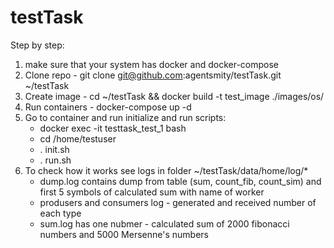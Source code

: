 # testTask
Step by step:
1. make sure that your system has docker and docker-compose
2. Clone repo - git clone git@github.com:agentsmity/testTask.git ~/testTask
3. Create image - cd ~/testTask && docker build -t test_image ./images/os/
4. Run containers - docker-compose up -d
5. Go to container and run initialize and run scripts:
    - docker exec -it testtask_test_1 bash
    - cd /home/testuser
    - . init.sh
    - . run.sh
6. To check how it works see logs in folder ~/testTask/data/home/log/*
    - dump.log contains dump from table (sum, count_fib, count_sim) and first 5 symbols of calculated sum with name of worker
    - produsers and consumers log - generated and received number of each type
    - sum.log has one nubmer - calculated sum of 2000 fibonacci numbers and 5000 Mersenne's numbers
